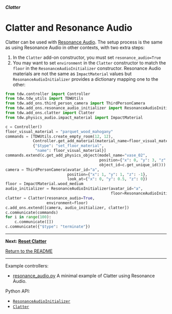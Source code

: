 ##### Clatter

# Clatter and Resonance Audio

Clatter can be used with [Resonance Audio](../audio/resonance_audio.md). The setup process is the same as using Resonance Audio in other contexts, with two extra steps:

1. In the `Clatter` add-on constructor, you must set `resonance_audio=True`
2. You may want to set `environment` in the `Clatter` constructor to match the `floor` in the `ResonanceAudioInitializer` constructor. Resonance Audio materials are not the same as `ImpactMaterial` values but `ResonanceAudioInitializer` provides a dictionary mapping one to the other:

```python
from tdw.controller import Controller
from tdw.tdw_utils import TDWUtils
from tdw.add_ons.third_person_camera import ThirdPersonCamera
from tdw.add_ons.resonance_audio_initializer import ResonanceAudioInitializer
from tdw.add_ons.clatter import Clatter
from tdw.physics_audio.impact_material import ImpactMaterial

c = Controller()
floor_visual_material = "parquet_wood_mahogany"
commands = [TDWUtils.create_empty_room(12, 12),
            Controller.get_add_material(material_name=floor_visual_material),
            {"$type": "set_floor_material",
             "name": floor_visual_material}]
commands.extend(c.get_add_physics_object(model_name="vase_02",
                                         position={"x": 0, "y": 3, "z": 0},
                                         object_id=c.get_unique_id()))
camera = ThirdPersonCamera(avatar_id="a",
                           position={"x": 1, "y": 1, "z": -1},
                           look_at={"x": 0, "y": 0.5, "z": 0})
floor = ImpactMaterial.wood_medium
audio_initializer = ResonanceAudioInitializer(avatar_id="a",
                                              floor=ResonanceAudioInitializer.RESONANCE_AUDIO_MATERIALS[floor])
clatter = Clatter(resonance_audio=True,
                  environment=floor)
c.add_ons.extend([camera, audio_initializer, clatter])
c.communicate(commands)
for i in range(100):
    c.communicate([])
c.communicate({"$type": "terminate"})
```

***

**Next: [Reset Clatter](reset.md)**

[Return to the README](../../../README.md)

***

Example controllers:

- [resonance_audio.py](https://github.com/threedworld-mit/tdw/blob/master/Python/example_controllers/clatter/resonance_audio.py) A minimal example of Clatter using Resonance Audio.

Python API:

- [`ResonanceAudioInitializer`](../../python/add_ons/resonance_audio_intializer.md)
- [`Clatter`](../../python/add_ons/clatter.md)

